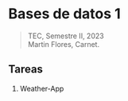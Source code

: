 Bases de datos 1
================
>TEC, Semestre II, 2023  
>Martin Flores, Carnet.

## Tareas

1. Weather-App

